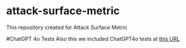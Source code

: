 # attack-surface-metric
This repository created for Attack Surface Metric

#ChatGPT 4o Tests
Also this we included ChatGPT4o tests at [this URL](https://chatgpt.com/share/390dbc22-366e-425a-bcf9-77a2e99a2259)

